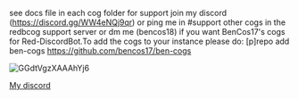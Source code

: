 see docs file in each cog folder 
for support join my discord (https://discord.gg/WW4eNQj9qr) or ping me in #support other cogs in the redbcog support server or dm me (bencos18) if you want 
BenCos17's cogs for Red-DiscordBot.To add the cogs to your instance please do: [p]repo add ben-cogs https://github.com/bencos17/ben-cogs

![GGdtVgzXAAAhYj6](https://github.com/BenCos17/ben-cogs/assets/52817096/4233fcc5-ac77-482f-8375-6c01a48eb553)

[My discord](https://discord.gg/WW4eNQj9qr )
